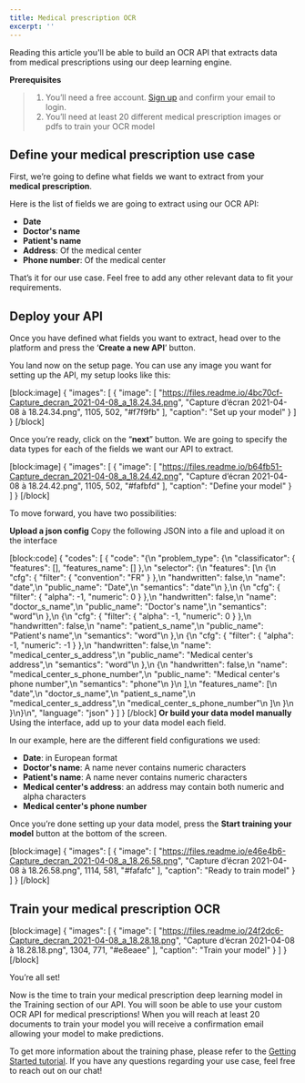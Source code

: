 ```yaml
---
title: Medical prescription OCR
excerpt: ''
---
```

Reading this article you'll be able to build an OCR API that extracts data from medical prescriptions using our deep learning engine.

 

 

**Prerequisites**
> 1. You’ll need a free account. [Sign up](https://platform.mindee.com/signup) and confirm your email to login.
> 2. You’ll need at least 20 different medical prescription images or pdfs to train your OCR model
 

 

## Define your medical prescription use case

 
First, we’re going to define what fields we want to extract from your **medical prescription**.

Here is the list of fields we are going to extract using our OCR API:

 

  * **Date**
  * **Doctor's name** 
  * **Patient's name**
  * **Address**: Of the medical center
  * **Phone number**: Of the medical center
 

 



 

 

That’s it for our use case. Feel free to add any other relevant data to fit your requirements.

 

 

 

## Deploy your API
 
Once you have defined what fields you want to extract, head over to the platform and press the ‘**Create a new API**’ button.


You land now on the setup page. You can use any image you want for setting up the API, my setup looks like this:
 
[block:image]
{
  "images": [
    {
      "image": [
        "https://files.readme.io/4bc70cf-Capture_decran_2021-04-08_a_18.24.34.png",
        "Capture d’écran 2021-04-08 à 18.24.34.png",
        1105,
        502,
        "#f7f9fb"
      ],
      "caption": "Set up your model"
    }
  ]
}
[/block]
 




 

Once you’re ready, click on the “**next**” button. We are going to specify the data types for each of the fields we want our API to extract.

 


[block:image]
{
  "images": [
    {
      "image": [
        "https://files.readme.io/b64fb51-Capture_decran_2021-04-08_a_18.24.42.png",
        "Capture d’écran 2021-04-08 à 18.24.42.png",
        1105,
        502,
        "#fafbfd"
      ],
      "caption": "Define your model"
    }
  ]
}
[/block]
 

To move forward, you have two possibilities:

**Upload a json config**
Copy the following JSON into a file and upload it on the interface


 
[block:code]
{
  "codes": [
    {
      "code": "{\n  \"problem_type\": {\n    \"classificator\": { \"features\": [], \"features_name\": [] },\n    \"selector\": {\n      \"features\": [\n        {\n          \"cfg\": { \"filter\": { \"convention\": \"FR\" } },\n          \"handwritten\": false,\n          \"name\": \"date\",\n          \"public_name\": \"Date\",\n          \"semantics\": \"date\"\n        },\n        {\n          \"cfg\": { \"filter\": { \"alpha\": -1, \"numeric\": 0 } },\n          \"handwritten\": false,\n          \"name\": \"doctor_s_name\",\n          \"public_name\": \"Doctor's name\",\n          \"semantics\": \"word\"\n        },\n        {\n          \"cfg\": { \"filter\": { \"alpha\": -1, \"numeric\": 0 } },\n          \"handwritten\": false,\n          \"name\": \"patient_s_name\",\n          \"public_name\": \"Patient's name\",\n          \"semantics\": \"word\"\n        },\n        {\n          \"cfg\": { \"filter\": { \"alpha\": -1, \"numeric\": -1 } },\n          \"handwritten\": false,\n          \"name\": \"medical_center_s_address\",\n          \"public_name\": \"Medical center's address\",\n          \"semantics\": \"word\"\n        },\n        {\n          \"handwritten\": false,\n          \"name\": \"medical_center_s_phone_number\",\n          \"public_name\": \"Medical center's phone number\",\n          \"semantics\": \"phone\"\n        }\n      ],\n      \"features_name\": [\n        \"date\",\n        \"doctor_s_name\",\n        \"patient_s_name\",\n        \"medical_center_s_address\",\n        \"medical_center_s_phone_number\"\n      ]\n    }\n  }\n}\n",
      "language": "json"
    }
  ]
}
[/block]
**Or build your data model manually**
Using the interface, add up to your data model each field.

In our example, here are the different field configurations we used:


  * **Date**: in European format
  * **Doctor's name**: A name never contains numeric characters
  * **Patient's name**: A name never contains numeric characters
  * **Medical center's address**: an address may contain both numeric and alpha characters
  * **Medical center's phone number**


 

Once you’re done setting up your data model, press the **Start training your model** button at the bottom of the screen.

 
[block:image]
{
  "images": [
    {
      "image": [
        "https://files.readme.io/e46e4b6-Capture_decran_2021-04-08_a_18.26.58.png",
        "Capture d’écran 2021-04-08 à 18.26.58.png",
        1114,
        581,
        "#fafafc"
      ],
      "caption": "Ready to train model"
    }
  ]
}
[/block]
 

## Train your medical prescription OCR
 

 

[block:image]
{
  "images": [
    {
      "image": [
        "https://files.readme.io/24f2dc6-Capture_decran_2021-04-08_a_18.28.18.png",
        "Capture d’écran 2021-04-08 à 18.28.18.png",
        1304,
        771,
        "#e8eaee"
      ],
      "caption": "Train your model"
    }
  ]
}
[/block]
 

 

You’re all set! 

 

 

Now is the time to train your medical prescription deep learning model in the Training section of our API. You will soon be able to use your custom OCR API for medical prescriptions! When you will reach at least 20 documents to train your model you will receive a confirmation email allowing your model to make predictions. 

 

 

To get more information about the training phase, please refer to the [Getting Started tutorial](doc:build-your-first-document-parsing-api). If you have any questions regarding your use case, feel free to reach out on our chat!